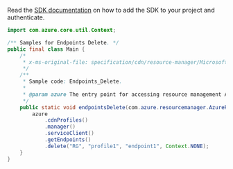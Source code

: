 Read the [SDK documentation](https://github.com/Azure/azure-sdk-for-java/blob/azure-resourcemanager_2.12.0/sdk/resourcemanager/azure-resourcemanager/README.md) on how to add the SDK to your project and authenticate.

```java
import com.azure.core.util.Context;

/** Samples for Endpoints Delete. */
public final class Main {
    /*
     * x-ms-original-file: specification/cdn/resource-manager/Microsoft.Cdn/stable/2021-06-01/examples/Endpoints_Delete.json
     */
    /**
     * Sample code: Endpoints_Delete.
     *
     * @param azure The entry point for accessing resource management APIs in Azure.
     */
    public static void endpointsDelete(com.azure.resourcemanager.AzureResourceManager azure) {
        azure
            .cdnProfiles()
            .manager()
            .serviceClient()
            .getEndpoints()
            .delete("RG", "profile1", "endpoint1", Context.NONE);
    }
}
```
